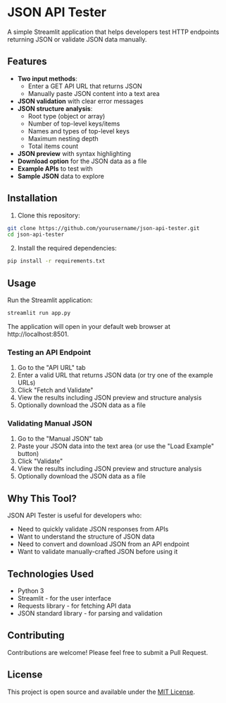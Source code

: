 # JSON API Tester

A simple Streamlit application that helps developers test HTTP endpoints returning JSON or validate JSON data manually.



## Features

- **Two input methods**:
  - Enter a GET API URL that returns JSON
  - Manually paste JSON content into a text area
- **JSON validation** with clear error messages
- **JSON structure analysis**:
  - Root type (object or array)
  - Number of top-level keys/items
  - Names and types of top-level keys
  - Maximum nesting depth
  - Total items count
- **JSON preview** with syntax highlighting
- **Download option** for the JSON data as a file
- **Example APIs** to test with
- **Sample JSON** data to explore

## Installation

1. Clone this repository:
```bash
git clone https://github.com/yourusername/json-api-tester.git
cd json-api-tester
```

2. Install the required dependencies:
```bash
pip install -r requirements.txt
```

## Usage

Run the Streamlit application:
```bash
streamlit run app.py
```

The application will open in your default web browser at http://localhost:8501.

### Testing an API Endpoint

1. Go to the "API URL" tab
2. Enter a valid URL that returns JSON data (or try one of the example URLs)
3. Click "Fetch and Validate"
4. View the results including JSON preview and structure analysis
5. Optionally download the JSON data as a file

### Validating Manual JSON

1. Go to the "Manual JSON" tab
2. Paste your JSON data into the text area (or use the "Load Example" button)
3. Click "Validate"
4. View the results including JSON preview and structure analysis
5. Optionally download the JSON data as a file

## Why This Tool?

JSON API Tester is useful for developers who:
- Need to quickly validate JSON responses from APIs
- Want to understand the structure of JSON data
- Need to convert and download JSON from an API endpoint
- Want to validate manually-crafted JSON before using it

## Technologies Used

- Python 3
- Streamlit - for the user interface
- Requests library - for fetching API data
- JSON standard library - for parsing and validation

## Contributing

Contributions are welcome! Please feel free to submit a Pull Request.

## License

This project is open source and available under the [MIT License](LICENSE). 